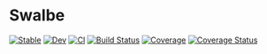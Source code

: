 # Swalbe 
[![Stable](https://img.shields.io/badge/docs-stable-blue.svg)](https://Ziteronion.github.io/Swalbe.jl/stable) [![Dev](https://img.shields.io/badge/docs-dev-blue.svg)](https://Ziteronion.github.io/Swalbe.jl/dev) [![CI](https://github.com/Zitzeronion/Swalbe.jl/workflows/CI/badge.svg?branch=main&event=push)](https://github.com/Zitzeronion/Swalbe.jl/actions) [![Build Status](https://travis-ci.com/Zitzeronion/Swalbe.jl.svg?branch=main)](https://travis-ci.com/Zitzeronion/Swalbe.jl) [![Coverage](https://codecov.io/gh/Ziteronion/Swalbe.jl/branch/master/graph/badge.svg)](https://codecov.io/gh/Zitzeronion/Swalbe.jl) [![Coverage Status](https://coveralls.io/repos/github/Zitzeronion/Swalbe.jl/badge.svg?branch=main)](https://coveralls.io/github/Zitzeronion/Swalbe.jl?branch=main)
